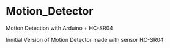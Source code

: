 Motion_Detector
===============

Motion Detection with Arduino + HC-SR04

Innitial Version of Motion Detector made with sensor HC-SR04
